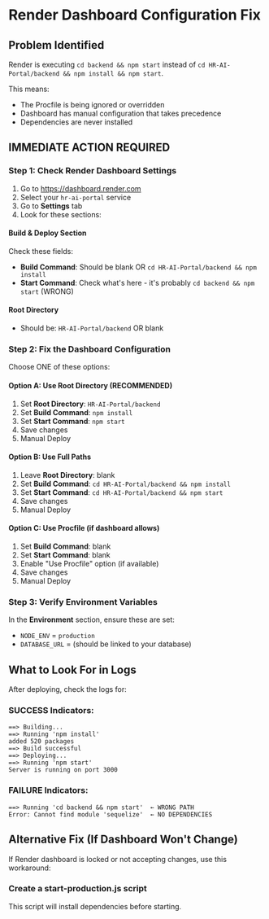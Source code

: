 # Render Dashboard Configuration Fix

## Problem Identified
Render is executing `cd backend && npm start` instead of `cd HR-AI-Portal/backend && npm install && npm start`.

This means:
- The Procfile is being ignored or overridden
- Dashboard has manual configuration that takes precedence
- Dependencies are never installed

## IMMEDIATE ACTION REQUIRED

### Step 1: Check Render Dashboard Settings

1. Go to https://dashboard.render.com
2. Select your `hr-ai-portal` service
3. Go to **Settings** tab
4. Look for these sections:

#### Build & Deploy Section
Check these fields:

- **Build Command**: Should be blank OR `cd HR-AI-Portal/backend && npm install`
- **Start Command**: Check what's here - it's probably `cd backend && npm start` (WRONG)

#### Root Directory
- Should be: `HR-AI-Portal/backend` OR blank

### Step 2: Fix the Dashboard Configuration

Choose ONE of these options:

#### Option A: Use Root Directory (RECOMMENDED)
1. Set **Root Directory**: `HR-AI-Portal/backend`
2. Set **Build Command**: `npm install`
3. Set **Start Command**: `npm start`
4. Save changes
5. Manual Deploy

#### Option B: Use Full Paths
1. Leave **Root Directory**: blank
2. Set **Build Command**: `cd HR-AI-Portal/backend && npm install`
3. Set **Start Command**: `cd HR-AI-Portal/backend && npm start`
4. Save changes
5. Manual Deploy

#### Option C: Use Procfile (if dashboard allows)
1. Set **Build Command**: blank
2. Set **Start Command**: blank
3. Enable "Use Procfile" option (if available)
4. Save changes
5. Manual Deploy

### Step 3: Verify Environment Variables

In the **Environment** section, ensure these are set:
- `NODE_ENV` = `production`
- `DATABASE_URL` = (should be linked to your database)

## What to Look For in Logs

After deploying, check the logs for:

### SUCCESS Indicators:
```
==> Building...
==> Running 'npm install'
added 520 packages
==> Build successful
==> Deploying...
==> Running 'npm start'
Server is running on port 3000
```

### FAILURE Indicators:
```
==> Running 'cd backend && npm start'  ← WRONG PATH
Error: Cannot find module 'sequelize'  ← NO DEPENDENCIES
```

## Alternative Fix (If Dashboard Won't Change)

If Render dashboard is locked or not accepting changes, use this workaround:

### Create a start-production.js script
This script will install dependencies before starting.

